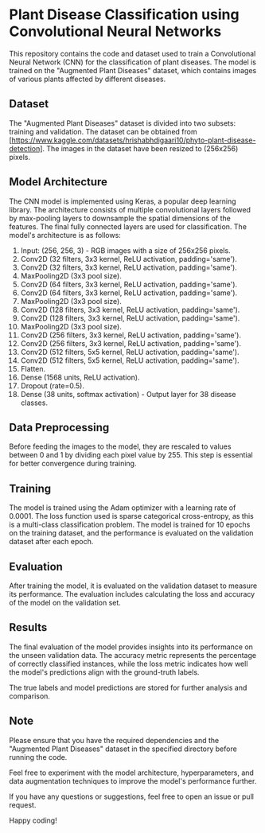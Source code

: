 # Plant Disease Classification using Convolutional Neural Networks

This repository contains the code and dataset used to train a Convolutional Neural Network (CNN) for the classification of plant diseases. The model is trained on the "Augmented Plant Diseases" dataset, which contains images of various plants affected by different diseases.

## Dataset

The "Augmented Plant Diseases" dataset is divided into two subsets: training and validation. The dataset can be obtained from [https://www.kaggle.com/datasets/hrishabhdigaari10/phyto-plant-disease-detection]. The images in the dataset have been resized to (256x256) pixels.

## Model Architecture

The CNN model is implemented using Keras, a popular deep learning library. The architecture consists of multiple convolutional layers followed by max-pooling layers to downsample the spatial dimensions of the features. The final fully connected layers are used for classification. The model's architecture is as follows:

1. Input: (256, 256, 3) - RGB images with a size of 256x256 pixels.
2. Conv2D (32 filters, 3x3 kernel, ReLU activation, padding='same').
3. Conv2D (32 filters, 3x3 kernel, ReLU activation, padding='same').
4. MaxPooling2D (3x3 pool size).
5. Conv2D (64 filters, 3x3 kernel, ReLU activation, padding='same').
6. Conv2D (64 filters, 3x3 kernel, ReLU activation, padding='same').
7. MaxPooling2D (3x3 pool size).
8. Conv2D (128 filters, 3x3 kernel, ReLU activation, padding='same').
9. Conv2D (128 filters, 3x3 kernel, ReLU activation, padding='same').
10. MaxPooling2D (3x3 pool size).
11. Conv2D (256 filters, 3x3 kernel, ReLU activation, padding='same').
12. Conv2D (256 filters, 3x3 kernel, ReLU activation, padding='same').
13. Conv2D (512 filters, 5x5 kernel, ReLU activation, padding='same').
14. Conv2D (512 filters, 5x5 kernel, ReLU activation, padding='same').
15. Flatten.
16. Dense (1568 units, ReLU activation).
17. Dropout (rate=0.5).
18. Dense (38 units, softmax activation) - Output layer for 38 disease classes.

## Data Preprocessing

Before feeding the images to the model, they are rescaled to values between 0 and 1 by dividing each pixel value by 255. This step is essential for better convergence during training.

## Training

The model is trained using the Adam optimizer with a learning rate of 0.0001. The loss function used is sparse categorical cross-entropy, as this is a multi-class classification problem. The model is trained for 10 epochs on the training dataset, and the performance is evaluated on the validation dataset after each epoch.

## Evaluation

After training the model, it is evaluated on the validation dataset to measure its performance. The evaluation includes calculating the loss and accuracy of the model on the validation set.

## Results

The final evaluation of the model provides insights into its performance on the unseen validation data. The accuracy metric represents the percentage of correctly classified instances, while the loss metric indicates how well the model's predictions align with the ground-truth labels.

The true labels and model predictions are stored for further analysis and comparison.

## Note

Please ensure that you have the required dependencies and the "Augmented Plant Diseases" dataset in the specified directory before running the code.

Feel free to experiment with the model architecture, hyperparameters, and data augmentation techniques to improve the model's performance further.

If you have any questions or suggestions, feel free to open an issue or pull request.

Happy coding!
